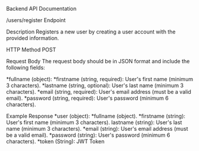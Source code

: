 Backend API Documentation

/users/register Endpoint

Description Registers a new user by creating a user account with the provided information.

HTTP Method POST

Request Body The request body should be in JSON format and include the following fields:

*fullname (object): *firstname (string, required): User's first name (minimum 3 characters).
*lastname (string, optional): User's last name (minimum 3 characters). 
*email (string, required): User's email address (must be a valid email).
*password (string, required): User's password (minimum 6 characters).

Example Response 
*user (object): *fullname (object). 
*firstname (string): User's first name (minimum 3 characters). lastname (string): User's last name (minimum 3 characters). 
*email (string): User's email address (must be a valid email). 
*password (string): User's password (minimum 6 characters).
*token (String): JWT Token
